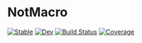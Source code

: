# NotMacro

[![Stable](https://img.shields.io/badge/docs-stable-blue.svg)](https://jolin-io.github.io/NotMacro.jl/stable/)
[![Dev](https://img.shields.io/badge/docs-dev-blue.svg)](https://jolin-io.github.io/NotMacro.jl/dev/)
[![Build Status](https://github.com/jolin-io/NotMacro.jl/actions/workflows/CI.yml/badge.svg?branch=main)](https://github.com/jolin-io/NotMacro.jl/actions/workflows/CI.yml?query=branch%3Amain)
[![Coverage](https://codecov.io/gh/jolin-io/NotMacro.jl/branch/main/graph/badge.svg)](https://codecov.io/gh/jolin-io/NotMacro.jl)
